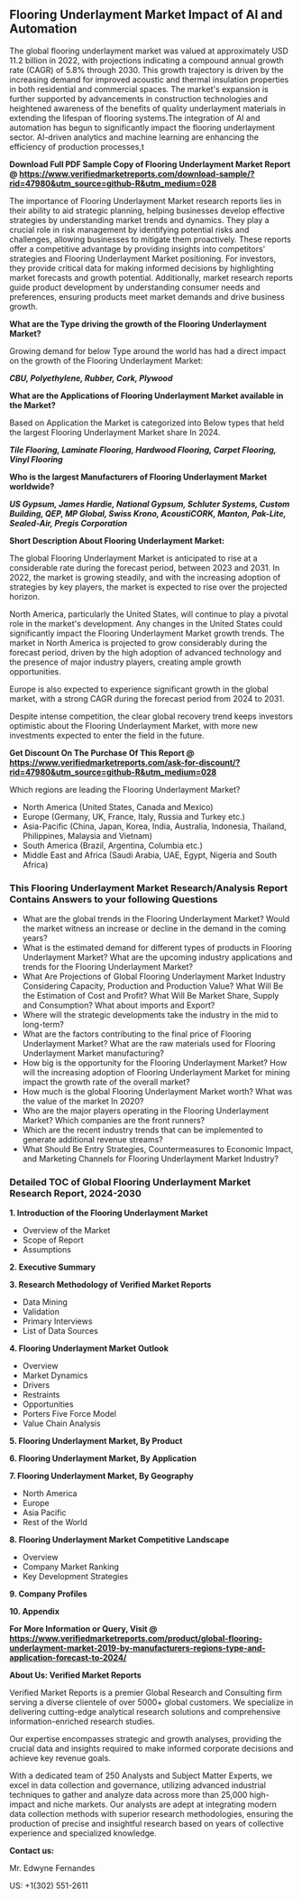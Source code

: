 <h2>Flooring Underlayment Market Impact of AI and Automation</h2>The global flooring underlayment market was valued at approximately USD 11.2 billion in 2022, with projections indicating a compound annual growth rate (CAGR) of 5.8% through 2030. This growth trajectory is driven by the increasing demand for improved acoustic and thermal insulation properties in both residential and commercial spaces. The market's expansion is further supported by advancements in construction technologies and heightened awareness of the benefits of quality underlayment materials in extending the lifespan of flooring systems.The integration of AI and automation has begun to significantly impact the flooring underlayment sector. AI-driven analytics and machine learning are enhancing the efficiency of production processes,t</p><p id="" class=""><strong>Download Full PDF Sample Copy of Flooring Underlayment Market Report @ <a href="https://www.verifiedmarketreports.com/download-sample/?rid=47980&utm_source=github-R&utm_medium=028" target="_blank">https://www.verifiedmarketreports.com/download-sample/?rid=47980&utm_source=github-R&utm_medium=028</a></strong></p><p>The importance of&nbsp;Flooring Underlayment Market research reports lies in their ability to aid strategic planning, helping businesses develop effective strategies by understanding market trends and dynamics. They play a crucial role in risk management by identifying potential risks and challenges, allowing businesses to mitigate them proactively. These reports offer a competitive advantage by providing insights into competitors' strategies and Flooring Underlayment Market positioning. For investors, they provide critical data for making informed decisions by highlighting market forecasts and growth potential. Additionally, market research reports guide product development by understanding consumer needs and preferences, ensuring products meet market demands and drive business growth.</p><p><strong>What are the&nbsp;Type driving the growth of the Flooring Underlayment Market?</strong></p><p id="" class="">Growing demand for below Type around the world has had a direct impact on the growth of the Flooring Underlayment Market:</p><em><strong>CBU, Polyethylene, Rubber, Cork, Plywood</strong></em></p><strong>What are the&nbsp;Applications&nbsp;of Flooring Underlayment Market available in the Market?</strong></p><p id="" class="">Based on Application the Market is categorized into Below types that held the largest Flooring Underlayment Market share In 2024.</p><em><strong>Tile Flooring, Laminate Flooring, Hardwood Flooring, Carpet Flooring, Vinyl Flooring</strong></em></p><strong>Who is the largest Manufacturers of Flooring Underlayment Market worldwide?</strong></p><p><em><strong>US Gypsum, James Hardie, National Gypsum, Schluter Systems, Custom Building, QEP, MP Global, Swiss Krono, AcoustiCORK, Manton, Pak-Lite, Sealed-Air, Pregis Corporation</strong></em></p><p id="" class=""><strong>Short Description About Flooring Underlayment Market:</strong></p><p>The global Flooring Underlayment Market is anticipated to rise at a considerable rate during the forecast period, between 2023 and 2031. In 2022, the market is growing steadily, and with the increasing adoption of strategies by key players, the market is expected to rise over the projected horizon.</p><p>North America, particularly the United States, will continue to play a pivotal role in the market's development. Any changes in the United States could significantly impact the Flooring Underlayment Market growth trends. The market in North America is projected to grow considerably during the forecast period, driven by the high adoption of advanced technology and the presence of major industry players, creating ample growth opportunities.</p><p>Europe is also expected to experience significant growth in the global market, with a strong CAGR during the forecast period from 2024 to 2031.</p><p>Despite intense competition, the clear global recovery trend keeps investors optimistic about the Flooring Underlayment Market, with more new investments expected to enter the field in the future.</p><p id="" class=""><strong>Get Discount On The Purchase Of This Report @ <a href="https://www.verifiedmarketreports.com/ask-for-discount/?rid=47980&utm_source=github-R&utm_medium=028" target="_blank">https://www.verifiedmarketreports.com/ask-for-discount/?rid=47980&utm_source=github-R&utm_medium=028</a></strong></p>Which regions are leading the Flooring Underlayment Market?</p><ul><li>North America (United States, Canada and Mexico)</li><li>Europe (Germany, UK, France, Italy, Russia and Turkey etc.)</li><li>Asia-Pacific (China, Japan, Korea, India, Australia, Indonesia, Thailand, Philippines, Malaysia and Vietnam)</li><li>South America (Brazil, Argentina, Columbia etc.)</li><li>Middle East and Africa (Saudi Arabia, UAE, Egypt, Nigeria and South Africa)</li></ul><h3 id="" class="">This Flooring Underlayment Market Research/Analysis Report Contains Answers to your following Questions</h3><ul><li>What are the global trends in the Flooring Underlayment Market? Would the market witness an increase or decline in the demand in the coming years?</li><li>What is the estimated demand for different types of products in Flooring Underlayment Market? What are the upcoming industry applications and trends for the Flooring Underlayment Market?</li><li>What Are Projections of Global Flooring Underlayment Market Industry Considering Capacity, Production and Production Value? What Will Be the Estimation of Cost and Profit? What Will Be Market Share, Supply and Consumption? What about imports and Export?</li><li>Where will the strategic developments take the industry in the mid to long-term?</li><li>What are the factors contributing to the final price of Flooring Underlayment Market? What are the raw materials used for Flooring Underlayment Market manufacturing?</li><li>How big is the opportunity for the Flooring Underlayment Market? How will the increasing adoption of Flooring Underlayment Market for mining impact the growth rate of the overall market?</li><li>How much is the global Flooring Underlayment Market worth? What was the value of the market In 2020?</li><li>Who are the major players operating in the Flooring Underlayment Market? Which companies are the front runners?</li><li>Which are the recent industry trends that can be implemented to generate additional revenue streams?</li><li>What Should Be Entry Strategies, Countermeasures to Economic Impact, and Marketing Channels for Flooring Underlayment Market Industry?</li></ul><h3 id="" class="">Detailed TOC of Global Flooring Underlayment Market Research Report, 2024-2030</h3><p id="" class=""><strong>1. Introduction of the Flooring Underlayment Market</strong></p><ul><li>Overview of the Market</li><li>Scope of Report</li><li>Assumptions</li></ul><p id="" class=""><strong>2. Executive Summary</strong></p><p id="" class=""><strong>3. Research Methodology of Verified Market Reports</strong></p><ul><li>Data Mining</li><li>Validation</li><li>Primary Interviews</li><li>List of Data Sources</li></ul><p id="" class=""><strong>4. Flooring Underlayment Market Outlook</strong></p><ul><li>Overview</li><li>Market Dynamics</li><li>Drivers</li><li>Restraints</li><li>Opportunities</li><li>Porters Five Force Model</li><li>Value Chain Analysis</li></ul><p id="" class=""><strong>5. Flooring Underlayment Market, By Product</strong></p><p id="" class=""><strong>6. Flooring Underlayment Market, By Application</strong></p><p id="" class=""><strong>7. Flooring Underlayment Market, By Geography</strong></p><ul><li>North America</li><li>Europe</li><li>Asia Pacific</li><li>Rest of the World</li></ul><p id="" class=""><strong>8. Flooring Underlayment Market Competitive Landscape</strong></p><ul><li>Overview</li><li>Company Market Ranking</li><li>Key Development Strategies</li></ul><p id="" class=""><strong>9. Company Profiles</strong></p><p id="" class=""><strong>10. Appendix</strong></p><p id="" class=""><strong>For More Information or Query, Visit @ <a href="https://www.verifiedmarketreports.com/product/global-flooring-underlayment-market-2019-by-manufacturers-regions-type-and-application-forecast-to-2024/" target="_blank">https://www.verifiedmarketreports.com/product/global-flooring-underlayment-market-2019-by-manufacturers-regions-type-and-application-forecast-to-2024/</a></strong></p><p id="" class=""><strong>About Us: Verified Market Reports</strong></p><p id="" class="">Verified Market Reports is a premier Global Research and Consulting firm serving a diverse clientele of over 5000+ global customers. We specialize in delivering cutting-edge analytical research solutions and comprehensive information-enriched research studies.</p><p id="" class="">Our expertise encompasses strategic and growth analyses, providing the crucial data and insights required to make informed corporate decisions and achieve key revenue goals.</p><p id="" class="">With a dedicated team of 250 Analysts and Subject Matter Experts, we excel in data collection and governance, utilizing advanced industrial techniques to gather and analyze data across more than 25,000 high-impact and niche markets. Our analysts are adept at integrating modern data collection methods with superior research methodologies, ensuring the production of precise and insightful research based on years of collective experience and specialized knowledge.</p><p id="" class=""><strong>Contact us:</strong></p><p id="" class="">Mr. Edwyne Fernandes</p><p id="" class="">US: +1(302) 551-2611</p>